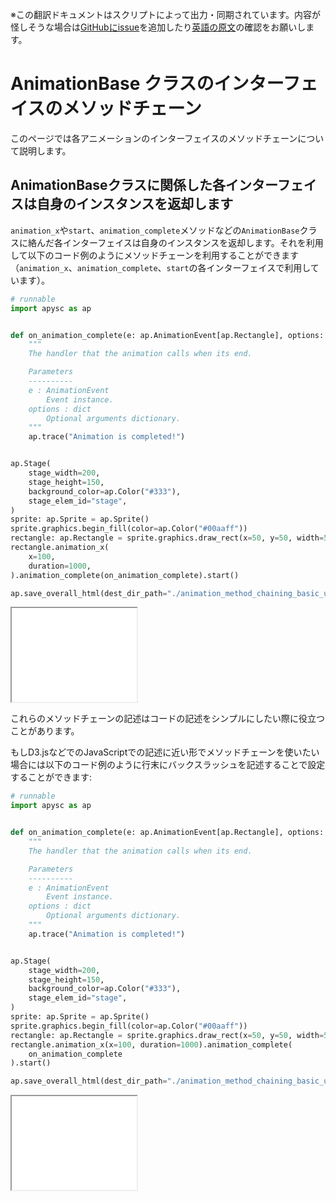 <span class="inconspicuous-txt">※この翻訳ドキュメントはスクリプトによって出力・同期されています。内容が怪しそうな場合は<a href="https://github.com/simon-ritchie/apysc/issues" target="_blank">GitHubにissue</a>を追加したり[英語の原文](https://simon-ritchie.github.io/apysc/en/animation_method_chaining.html)の確認をお願いします。</span>

# AnimationBase クラスのインターフェイスのメソッドチェーン

このページでは各アニメーションのインターフェイスのメソッドチェーンについて説明します。

## AnimationBaseクラスに関係した各インターフェイスは自身のインスタンスを返却します

`animation_x`や`start`、`animation_complete`メソッドなどの`AnimationBase`クラスに絡んだ各インターフェイスは自身のインスタンスを返却します。それを利用して以下のコード例のようにメソッドチェーンを利用することができます（`animation_x`、`animation_complete`、`start`の各インターフェイスで利用しています）。

```py
# runnable
import apysc as ap


def on_animation_complete(e: ap.AnimationEvent[ap.Rectangle], options: dict) -> None:
    """
    The handler that the animation calls when its end.

    Parameters
    ----------
    e : AnimationEvent
        Event instance.
    options : dict
        Optional arguments dictionary.
    """
    ap.trace("Animation is completed!")


ap.Stage(
    stage_width=200,
    stage_height=150,
    background_color=ap.Color("#333"),
    stage_elem_id="stage",
)
sprite: ap.Sprite = ap.Sprite()
sprite.graphics.begin_fill(color=ap.Color("#00aaff"))
rectangle: ap.Rectangle = sprite.graphics.draw_rect(x=50, y=50, width=50, height=50)
rectangle.animation_x(
    x=100,
    duration=1000,
).animation_complete(on_animation_complete).start()

ap.save_overall_html(dest_dir_path="./animation_method_chaining_basic_usage_1/")
```

<iframe src="static/animation_method_chaining_basic_usage_1/index.html" width="200" height=150></iframe>

これらのメソッドチェーンの記述はコードの記述をシンプルにしたい際に役立つことがあります。

もしD3.jsなどでのJavaScriptでの記述に近い形でメソッドチェーンを使いたい場合には以下のコード例のように行末にバックスラッシュを記述することで設定することができます:

```py
# runnable
import apysc as ap


def on_animation_complete(e: ap.AnimationEvent[ap.Rectangle], options: dict) -> None:
    """
    The handler that the animation calls when its end.

    Parameters
    ----------
    e : AnimationEvent
        Event instance.
    options : dict
        Optional arguments dictionary.
    """
    ap.trace("Animation is completed!")


ap.Stage(
    stage_width=200,
    stage_height=150,
    background_color=ap.Color("#333"),
    stage_elem_id="stage",
)
sprite: ap.Sprite = ap.Sprite()
sprite.graphics.begin_fill(color=ap.Color("#00aaff"))
rectangle: ap.Rectangle = sprite.graphics.draw_rect(x=50, y=50, width=50, height=50)
rectangle.animation_x(x=100, duration=1000).animation_complete(
    on_animation_complete
).start()

ap.save_overall_html(dest_dir_path="./animation_method_chaining_basic_usage_2/")
```

<iframe src="static/animation_method_chaining_basic_usage_2/index.html" width="200" height=150></iframe>